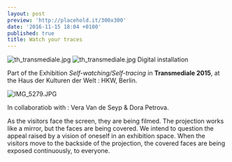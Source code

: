 ```yaml
---
layout: post
preview: 'http://placehold.it/300x300'
date: '2016-11-15 18:04 +0100'
published: true
title: Watch your traces
---
```

![th_transmediale.jpg]({{site.baseurl}}/images/th_transmediale.jpg)
![th_transmediale.jpg]({{site.baseurl}}/images/th_transmediale.jpg)
Digital installation

Part of the Exhibition _Self-watching/Self-tracing_ in **Transmediale 2015**, at the Haus der Kulturen der Welt : HKW, Berlin.

![IMG_5279.JPG]({{site.baseurl}}/images/IMG_5279.JPG)


In collaboratiob with : Vera Van de Seyp & Dora Petrova.

As the visitors face the screen, they are being filmed. The projection works like a mirror, but the faces are being covered. We intend to question the appeal raised by a vision of oneself in an exhibition space. When the visitors move to the backside of the projection, the covered faces are being exposed continuously, to everyone.
